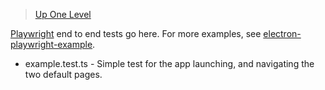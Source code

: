> [Up One Level](../readme.md)

[Playwright](https://playwright.dev/) end to end tests go here. For more examples, see [electron-playwright-example](https://github.com/spaceagetv/electron-playwright-example).

- example.test.ts - Simple test for the app launching, and navigating the two default pages.